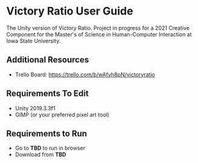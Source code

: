 # Victory Ratio User Guide
The Unity version of Victory Ratio. Project in progress for a 2021 Creative Component for the Master's of Science in Human-Computer Interaction at Iowa State University.

## Additional Resources
 * Trello Board: https://trello.com/b/wAfyh8pN/victoryratio

## Requirements To Edit
 * Unity 2019.3.3f1
 * GIMP (or your preferred pixel art tool)

## Requirements to Run
 * Go to **TBD** to run in browser
 * Download from **TBD**
